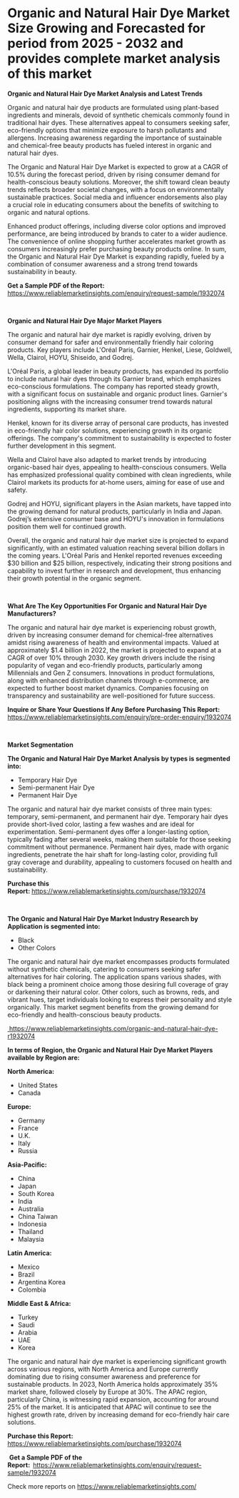 <p><h1>Organic and Natural Hair Dye Market Size Growing and Forecasted for period from 2025 - 2032 and provides complete market analysis of this market</h1></p><p><strong>Organic and Natural Hair Dye Market Analysis and Latest Trends</strong></p>
<p><p>Organic and natural hair dye products are formulated using plant-based ingredients and minerals, devoid of synthetic chemicals commonly found in traditional hair dyes. These alternatives appeal to consumers seeking safer, eco-friendly options that minimize exposure to harsh pollutants and allergens. Increasing awareness regarding the importance of sustainable and chemical-free beauty products has fueled interest in organic and natural hair dyes. </p><p>The Organic and Natural Hair Dye Market is expected to grow at a CAGR of 10.5% during the forecast period, driven by rising consumer demand for health-conscious beauty solutions. Moreover, the shift toward clean beauty trends reflects broader societal changes, with a focus on environmentally sustainable practices. Social media and influencer endorsements also play a crucial role in educating consumers about the benefits of switching to organic and natural options. </p><p>Enhanced product offerings, including diverse color options and improved performance, are being introduced by brands to cater to a wider audience. The convenience of online shopping further accelerates market growth as consumers increasingly prefer purchasing beauty products online. In sum, the Organic and Natural Hair Dye Market is expanding rapidly, fueled by a combination of consumer awareness and a strong trend towards sustainability in beauty.</p></p>
<p><strong>Get a Sample PDF of the Report:&nbsp;</strong> <a href="https://www.reliablemarketinsights.com/enquiry/request-sample/1932074?utm_campaign=2240&utm_medium=2&utm_source=Github&utm_content=ia&utm_term=04042025&utm_id=organic-and-natural-hair-dye">https://www.reliablemarketinsights.com/enquiry/request-sample/1932074</a></p>
<p>&nbsp;</p>
<p><strong>Organic and Natural Hair Dye Major Market Players</strong></p>
<p><p>The organic and natural hair dye market is rapidly evolving, driven by consumer demand for safer and environmentally friendly hair coloring products. Key players include L'Oréal Paris, Garnier, Henkel, Liese, Goldwell, Wella, Clairol, HOYU, Shiseido, and Godrej.</p><p>L'Oréal Paris, a global leader in beauty products, has expanded its portfolio to include natural hair dyes through its Garnier brand, which emphasizes eco-conscious formulations. The company has reported steady growth, with a significant focus on sustainable and organic product lines. Garnier's positioning aligns with the increasing consumer trend towards natural ingredients, supporting its market share.</p><p>Henkel, known for its diverse array of personal care products, has invested in eco-friendly hair color solutions, experiencing growth in its organic offerings. The company's commitment to sustainability is expected to foster further development in this segment.</p><p>Wella and Clairol have also adapted to market trends by introducing organic-based hair dyes, appealing to health-conscious consumers. Wella has emphasized professional quality combined with clean ingredients, while Clairol markets its products for at-home users, aiming for ease of use and safety.</p><p>Godrej and HOYU, significant players in the Asian markets, have tapped into the growing demand for natural products, particularly in India and Japan. Godrej’s extensive consumer base and HOYU's innovation in formulations position them well for continued growth.</p><p>Overall, the organic and natural hair dye market size is projected to expand significantly, with an estimated valuation reaching several billion dollars in the coming years. L'Oréal Paris and Henkel reported revenues exceeding $30 billion and $25 billion, respectively, indicating their strong positions and capability to invest further in research and development, thus enhancing their growth potential in the organic segment.</p></p>
<p>&nbsp;</p>
<p><strong>What Are The Key Opportunities For Organic and Natural Hair Dye Manufacturers?</strong></p>
<p><p>The organic and natural hair dye market is experiencing robust growth, driven by increasing consumer demand for chemical-free alternatives amidst rising awareness of health and environmental impacts. Valued at approximately $1.4 billion in 2022, the market is projected to expand at a CAGR of over 10% through 2030. Key growth drivers include the rising popularity of vegan and eco-friendly products, particularly among Millennials and Gen Z consumers. Innovations in product formulations, along with enhanced distribution channels through e-commerce, are expected to further boost market dynamics. Companies focusing on transparency and sustainability are well-positioned for future success.</p></p>
<p><strong>Inquire or Share Your Questions If Any Before Purchasing This Report:</strong> <a href="https://www.reliablemarketinsights.com/enquiry/pre-order-enquiry/1932074?utm_campaign=2240&utm_medium=2&utm_source=Github&utm_content=ia&utm_term=04042025&utm_id=organic-and-natural-hair-dye">https://www.reliablemarketinsights.com/enquiry/pre-order-enquiry/1932074</a></p>
<p>&nbsp;</p>
<p><strong>Market Segmentation</strong></p>
<p><strong>The Organic and Natural Hair Dye Market Analysis by types is segmented into:</strong></p>
<p><ul><li>Temporary Hair Dye</li><li>Semi-permanent Hair Dye</li><li>Permanent Hair Dye</li></ul></p>
<p><p>The organic and natural hair dye market consists of three main types: temporary, semi-permanent, and permanent hair dye. Temporary hair dyes provide short-lived color, lasting a few washes and are ideal for experimentation. Semi-permanent dyes offer a longer-lasting option, typically fading after several weeks, making them suitable for those seeking commitment without permanence. Permanent hair dyes, made with organic ingredients, penetrate the hair shaft for long-lasting color, providing full gray coverage and durability, appealing to customers focused on health and sustainability.</p></p>
<p><strong>Purchase this Report:&nbsp;</strong><a href="https://www.reliablemarketinsights.com/purchase/1932074?utm_campaign=2240&utm_medium=2&utm_source=Github&utm_content=ia&utm_term=04042025&utm_id=organic-and-natural-hair-dye">https://www.reliablemarketinsights.com/purchase/1932074</a></p>
<p>&nbsp;</p>
<p><strong>The Organic and Natural Hair Dye Market Industry Research by Application is segmented into:</strong></p>
<p><ul><li>Black</li><li>Other Colors</li></ul></p>
<p><p>The organic and natural hair dye market encompasses products formulated without synthetic chemicals, catering to consumers seeking safer alternatives for hair coloring. The application spans various shades, with black being a prominent choice among those desiring full coverage of gray or darkening their natural color. Other colors, such as browns, reds, and vibrant hues, target individuals looking to express their personality and style organically. This market segment benefits from the growing demand for eco-friendly and health-conscious beauty products.</p></p>
<p><a href="https://www.reliablemarketinsights.com/organic-and-natural-hair-dye-r1932074?utm_campaign=2240&utm_medium=2&utm_source=Github&utm_content=ia&utm_term=04042025&utm_id=organic-and-natural-hair-dye">&nbsp;https://www.reliablemarketinsights.com/organic-and-natural-hair-dye-r1932074</a></p>
<p><strong>In terms of Region, the Organic and Natural Hair Dye Market Players available by Region are:</strong></p>
<p>
    <p> <strong> North America: </strong>
        <ul>
            <li>United States</li>
            <li>Canada</li>
        </ul>
        </p> 
    <p> <strong> Europe: </strong>
        <ul>
            <li>Germany</li>
            <li>France</li>
            <li>U.K.</li>
            <li>Italy</li>
            <li>Russia</li>
        </ul>
        </p> 
    <p> <strong> Asia-Pacific: </strong>
        <ul>
            <li>China</li>
            <li>Japan</li>
            <li>South Korea</li>
            <li>India</li>
            <li>Australia</li>
            <li>China Taiwan</li>
            <li>Indonesia</li>
            <li>Thailand</li>
            <li>Malaysia</li>
        </ul>
        </p> 
    <p> <strong> Latin America: </strong>
        <ul>
            <li>Mexico</li>
            <li>Brazil</li>
            <li>Argentina Korea</li>
            <li>Colombia</li>
        </ul>
        </p> 
    <p> <strong> Middle East & Africa: </strong>
        <ul>
            <li>Turkey</li>
            <li>Saudi</li>
            <li>Arabia</li>
            <li>UAE</li>
            <li>Korea</li>
        </ul>
    </p>
    </p>
<p><p>The organic and natural hair dye market is experiencing significant growth across various regions, with North America and Europe currently dominating due to rising consumer awareness and preference for sustainable products. In 2023, North America holds approximately 35% market share, followed closely by Europe at 30%. The APAC region, particularly China, is witnessing rapid expansion, accounting for around 25% of the market. It is anticipated that APAC will continue to see the highest growth rate, driven by increasing demand for eco-friendly hair care solutions.</p></p>
<p><strong>Purchase this Report: </strong><a href="https://www.reliablemarketinsights.com/purchase/1932074?utm_campaign=2240&utm_medium=2&utm_source=Github&utm_content=ia&utm_term=04042025&utm_id=organic-and-natural-hair-dye">https://www.reliablemarketinsights.com/purchase/1932074</a></p>
<p>&nbsp;<strong>Get a Sample PDF of the Report:&nbsp;&nbsp;</strong><a href="https://www.reliablemarketinsights.com/enquiry/request-sample/1932074?utm_campaign=2240&utm_medium=2&utm_source=Github&utm_content=ia&utm_term=04042025&utm_id=organic-and-natural-hair-dye">https://www.reliablemarketinsights.com/enquiry/request-sample/1932074</a></p>
<p><strong></strong></p>
<p>Check more reports on <a href="https://www.reliablemarketinsights.com/?utm_campaign=2240&utm_medium=2&utm_source=Github&utm_content=ia&utm_term=04042025&utm_id=organic-and-natural-hair-dye">https://www.reliablemarketinsights.com/</a></p>